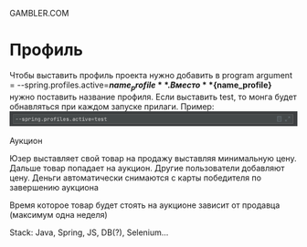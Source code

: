 GAMBLER.COM

# Профиль

Чтобы выставить профиль проекта нужно добавить в program argument = --spring.profiles.active=**${name_profile}**.
Вместо **${name_profile}** нужно поставить название профиля.
Если выставить test, то монга будет обнавляться при каждом запуске прилаги.
Пример:
![img.png](md/example_profile.png)

Аукцион

Юзер выставляет свой товар на продажу выставляя минимальную цену.
Дальше товар попадает на аукцион. Другие пользователи добавляют цену. Деньги автоматически снимаются с карты победителя
по завершению аукциона

Время которое товар будет стоять на аукционе зависит от продавца (максимум одна неделя)

Stack: Java, Spring, JS, DB(?), Selenium...
